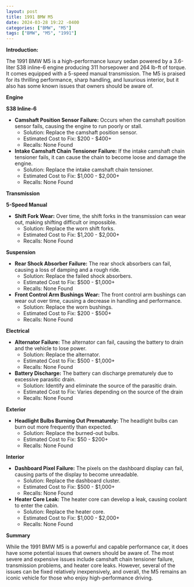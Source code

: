```yaml
---
layout: post
title: 1991 BMW M5
date: 2024-03-28 19:22 -0400
categories: ["BMW", "M5"]
tags: ["BMW", "M5", "1991"]
---
```

**Introduction:**

The 1991 BMW M5 is a high-performance luxury sedan powered by a 3.6-liter S38 inline-6 engine producing 311 horsepower and 264 lb-ft of torque. It comes equipped with a 5-speed manual transmission. The M5 is praised for its thrilling performance, sharp handling, and luxurious interior, but it also has some known issues that owners should be aware of.

**Engine**

**S38 Inline-6**

* **Camshaft Position Sensor Failure:** Occurs when the camshaft position sensor fails, causing the engine to run poorly or stall.
   * Solution: Replace the camshaft position sensor.
   * Estimated Cost to Fix: $200 - $400+
   * Recalls: None Found
* **Intake Camshaft Chain Tensioner Failure:** If the intake camshaft chain tensioner fails, it can cause the chain to become loose and damage the engine.
   * Solution: Replace the intake camshaft chain tensioner.
   * Estimated Cost to Fix: $1,000 - $2,000+
   * Recalls: None Found

**Transmission**

**5-Speed Manual**

* **Shift Fork Wear:** Over time, the shift forks in the transmission can wear out, making shifting difficult or impossible.
   * Solution: Replace the worn shift forks.
   * Estimated Cost to Fix: $1,200 - $2,000+
   * Recalls: None Found

**Suspension**

* **Rear Shock Absorber Failure:** The rear shock absorbers can fail, causing a loss of damping and a rough ride.
   * Solution: Replace the failed shock absorbers.
   * Estimated Cost to Fix: $500 - $1,000+
   * Recalls: None Found
* **Front Control Arm Bushings Wear:** The front control arm bushings can wear out over time, causing a decrease in handling and performance.
   * Solution: Replace the worn bushings.
   * Estimated Cost to Fix: $200 - $500+
   * Recalls: None Found

**Electrical**

* **Alternator Failure:** The alternator can fail, causing the battery to drain and the vehicle to lose power.
   * Solution: Replace the alternator.
   * Estimated Cost to Fix: $500 - $1,000+
   * Recalls: None Found
* **Battery Discharge:** The battery can discharge prematurely due to excessive parasitic drain.
   * Solution: Identify and eliminate the source of the parasitic drain.
   * Estimated Cost to Fix: Varies depending on the source of the drain
   * Recalls: None Found

**Exterior**

* **Headlight Bulbs Burning Out Prematurely:** The headlight bulbs can burn out more frequently than expected.
   * Solution: Replace the burned-out bulbs.
   * Estimated Cost to Fix: $50 - $200+
   * Recalls: None Found

**Interior**

* **Dashboard Pixel Failure:** The pixels on the dashboard display can fail, causing parts of the display to become unreadable.
   * Solution: Replace the dashboard cluster.
   * Estimated Cost to Fix: $500 - $1,000+
   * Recalls: None Found
* **Heater Core Leak:** The heater core can develop a leak, causing coolant to enter the cabin.
   * Solution: Replace the heater core.
   * Estimated Cost to Fix: $1,000 - $2,000+
   * Recalls: None Found

**Summary**

While the 1991 BMW M5 is a powerful and capable performance car, it does have some potential issues that owners should be aware of. The most severe and expensive issues include camshaft chain tensioner failure, transmission problems, and heater core leaks. However, several of the issues can be fixed relatively inexpensively, and overall, the M5 remains an iconic vehicle for those who enjoy high-performance driving.
